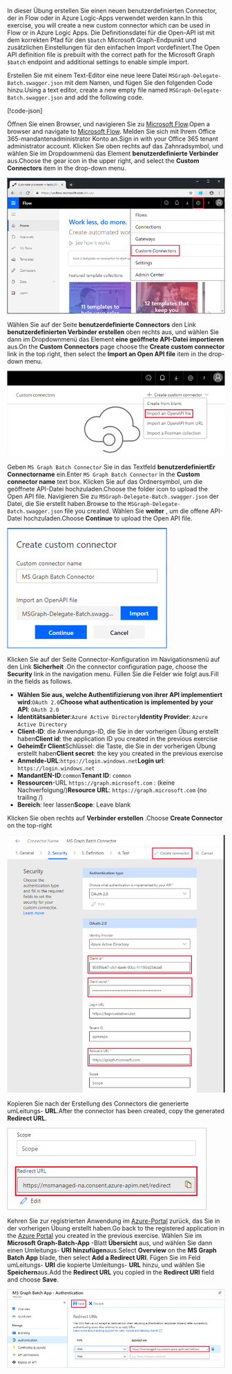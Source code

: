 <!-- markdownlint-disable MD002 MD041 -->

<span data-ttu-id="26df8-101">In dieser Übung erstellen Sie einen neuen benutzerdefinierten Connector, der in Flow oder in Azure Logic-Apps verwendet werden kann.</span><span class="sxs-lookup"><span data-stu-id="26df8-101">In this exercise, you will create a new custom connector which can be used in Flow or in Azure Logic Apps.</span></span> <span data-ttu-id="26df8-102">Die Definitionsdatei für die Open-API ist mit dem korrekten Pfad für den `$batch` Microsoft Graph-Endpunkt und zusätzlichen Einstellungen für den einfachen Import vordefiniert.</span><span class="sxs-lookup"><span data-stu-id="26df8-102">The Open API definition file is prebuilt with the correct path for the Microsoft Graph `$batch` endpoint and additional settings to enable simple import.</span></span>

<span data-ttu-id="26df8-103">Erstellen Sie mit einem Text-Editor eine neue leere Datei `MSGraph-Delegate-Batch.swagger.json` mit dem Namen, und fügen Sie den folgenden Code hinzu.</span><span class="sxs-lookup"><span data-stu-id="26df8-103">Using a text editor, create a new empty file named `MSGraph-Delegate-Batch.swagger.json` and add the following code.</span></span>

[!code-json[](../LabFiles/MSGraph-Delegate-Batch.swagger.json)]

<span data-ttu-id="26df8-104">Öffnen Sie einen Browser, und navigieren Sie zu [Microsoft Flow](https://flow.microsoft.com).</span><span class="sxs-lookup"><span data-stu-id="26df8-104">Open a browser and navigate to [Microsoft Flow](https://flow.microsoft.com).</span></span> <span data-ttu-id="26df8-105">Melden Sie sich mit Ihrem Office 365-mandantenadministrator Konto an.</span><span class="sxs-lookup"><span data-stu-id="26df8-105">Sign in with your Office 365 tenant administrator account.</span></span> <span data-ttu-id="26df8-106">Klicken Sie oben rechts auf das Zahnradsymbol, und wählen Sie im Dropdownmenü das Element **benutzerdefinierte Verbinder** aus.</span><span class="sxs-lookup"><span data-stu-id="26df8-106">Choose the gear icon in the upper right, and select the **Custom Connectors** item in the drop-down menu.</span></span>

![Screenshot des Dropdownmenüs in Microsoft Flow](./images/flow-conn1.png)

<span data-ttu-id="26df8-108">Wählen Sie auf der Seite **benutzerdefinierte Connectors** den Link **benutzerdefinierten Verbinder erstellen** oben rechts aus, und wählen Sie dann im Dropdownmenü das Element **eine geöffnete API-Datei importieren** aus.</span><span class="sxs-lookup"><span data-stu-id="26df8-108">On the **Custom Connectors** page choose the **Create custom connector** link in the top right, then select the **Import an Open API file** item in the drop-down menu.</span></span>

 ![Ein Screenshot des Dropdownmenüs benutzerdefinierte Verbindung erstellen in Microsoft Flow](./images/flow-conn2.png)

<span data-ttu-id="26df8-110">Geben `MS Graph Batch Connector` Sie in das Textfeld **benutzerdefiniertEr Connectorname** ein.</span><span class="sxs-lookup"><span data-stu-id="26df8-110">Enter `MS Graph Batch Connector` in the **Custom connector name** text box.</span></span> <span data-ttu-id="26df8-111">Klicken Sie auf das Ordnersymbol, um die geöffnete API-Datei hochzuladen.</span><span class="sxs-lookup"><span data-stu-id="26df8-111">Choose the folder icon to upload the Open API file.</span></span> <span data-ttu-id="26df8-112">Navigieren Sie zu `MSGraph-Delegate-Batch.swagger.json` der Datei, die Sie erstellt haben.</span><span class="sxs-lookup"><span data-stu-id="26df8-112">Browse to the `MSGraph-Delegate-Batch.swagger.json` file you created.</span></span> <span data-ttu-id="26df8-113">Wählen Sie **weiter** , um die offene API-Datei hochzuladen.</span><span class="sxs-lookup"><span data-stu-id="26df8-113">Choose **Continue** to upload the Open API file.</span></span>

 ![Screenshot des Dialogfelds "benutzerdefinierten Connector erstellen"](./images/flow-conn3.png)

<span data-ttu-id="26df8-115">Klicken Sie auf der Seite Connector-Konfiguration im Navigationsmenü auf den Link **Sicherheit** .</span><span class="sxs-lookup"><span data-stu-id="26df8-115">On the connector configuration page, choose the **Security** link in the navigation menu.</span></span> <span data-ttu-id="26df8-116">Füllen Sie die Felder wie folgt aus.</span><span class="sxs-lookup"><span data-stu-id="26df8-116">Fill in the fields as follows.</span></span>

- <span data-ttu-id="26df8-117">**Wählen Sie aus, welche Authentifizierung von ihrer API implementiert wird**:`OAuth 2.0`</span><span class="sxs-lookup"><span data-stu-id="26df8-117">**Choose what authentication is implemented by your API**: `OAuth 2.0`</span></span>
- <span data-ttu-id="26df8-118">**Identitätsanbieter**:`Azure Active Directory`</span><span class="sxs-lookup"><span data-stu-id="26df8-118">**Identity Provider**: `Azure Active Directory`</span></span>
- <span data-ttu-id="26df8-119">**Client-ID**: die Anwendungs-ID, die Sie in der vorherigen Übung erstellt haben</span><span class="sxs-lookup"><span data-stu-id="26df8-119">**Client id**: the application ID you created in the previous exercise</span></span>
- <span data-ttu-id="26df8-120">**GeheimEr Client**Schlüssel: die Taste, die Sie in der vorherigen Übung erstellt haben</span><span class="sxs-lookup"><span data-stu-id="26df8-120">**Client secret**: the key you created in the previous exercise</span></span>
- <span data-ttu-id="26df8-121">**Anmelde-URL**:`https://login.windows.net`</span><span class="sxs-lookup"><span data-stu-id="26df8-121">**Login url**: `https://login.windows.net`</span></span>
- <span data-ttu-id="26df8-122">**MandantEN-ID**:`common`</span><span class="sxs-lookup"><span data-stu-id="26df8-122">**Tenant ID**: `common`</span></span>
- <span data-ttu-id="26df8-123">**Ressourcen**-URL `https://graph.microsoft.com` : (keine Nachverfolgung/)</span><span class="sxs-lookup"><span data-stu-id="26df8-123">**Resource URL**: `https://graph.microsoft.com` (no trailing /)</span></span>
- <span data-ttu-id="26df8-124">**Bereich**: leer lassen</span><span class="sxs-lookup"><span data-stu-id="26df8-124">**Scope**: Leave blank</span></span>

<span data-ttu-id="26df8-125">Klicken Sie oben rechts auf **Verbinder erstellen** .</span><span class="sxs-lookup"><span data-stu-id="26df8-125">Choose **Create Connector** on the top-right</span></span>

![Screenshot der Registerkarte "Sicherheit" in der Connector-Konfiguration](./images/flow-conn4.png)

<span data-ttu-id="26df8-127">Kopieren Sie nach der Erstellung des Connectors die generierte umLeitungs- **URL**.</span><span class="sxs-lookup"><span data-stu-id="26df8-127">After the connector has been created, copy the generated **Redirect URL**.</span></span>

![Screenshot der generierten umLeitungs-URL](./images/flow-conn5.png)

<span data-ttu-id="26df8-129">Kehren Sie zur registrierten Anwendung im [Azure-Portal](https://aad.portal.azure.com) zurück, das Sie in der vorherigen Übung erstellt haben.</span><span class="sxs-lookup"><span data-stu-id="26df8-129">Go back to the registered application in the [Azure Portal](https://aad.portal.azure.com) you created in the previous exercise.</span></span> <span data-ttu-id="26df8-130">Wählen Sie im **Microsoft Graph-Batch-App** -Blatt **Übersicht** aus, und wählen Sie dann einen Umleitungs- **URI hinzufügen**aus.</span><span class="sxs-lookup"><span data-stu-id="26df8-130">Select **Overview** on the **MS Graph Batch App** blade, then select **Add a Redirect URI**.</span></span> <span data-ttu-id="26df8-131">Fügen Sie im Feld umLeitungs- **URI** die kopierte Umleitungs- **URL** hinzu, und wählen Sie **Speichern**aus.</span><span class="sxs-lookup"><span data-stu-id="26df8-131">Add the **Redirect URL** you copied in the **Redirect URI** field and choose **Save**.</span></span>

![Screenshot des Blatts "Antwort-URLs" im Azure-Portal](./images/flow-conn-preview6.png)